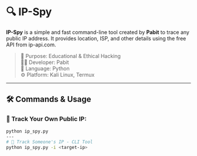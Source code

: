 # 🔍 IP-Spy

**IP-Spy** is a simple and fast command-line tool created by **Pabit** to trace any public IP address. It provides location, ISP, and other details using the free API from ip-api.com.

> 🎯 Purpose: Educational & Ethical Hacking  
> 🧑‍💻 Developer: Pabit  
> 🐍 Language: Python  
> ⚙️ Platform: Kali Linux, Termux

---

## 🛠️ Commands & Usage

### 🔹 Track Your Own Public IP:

```bash
python ip_spy.py
---
# 🎯 Track Someone's IP - CLI Tool
python ip_spy.py -i <target-ip>
